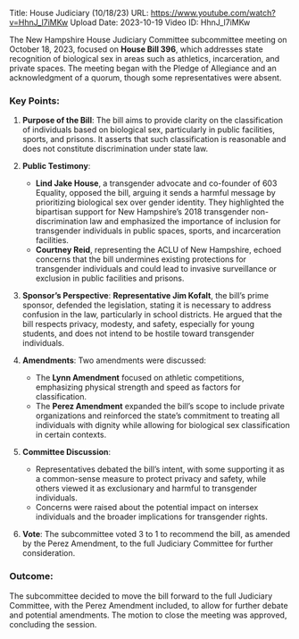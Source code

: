 Title: House Judiciary (10/18/23)
URL: https://www.youtube.com/watch?v=HhnJ_l7iMKw
Upload Date: 2023-10-19
Video ID: HhnJ_l7iMKw

The New Hampshire House Judiciary Committee subcommittee meeting on October 18, 2023, focused on **House Bill 396**, which addresses state recognition of biological sex in areas such as athletics, incarceration, and private spaces. The meeting began with the Pledge of Allegiance and an acknowledgment of a quorum, though some representatives were absent.

### Key Points:
1. **Purpose of the Bill**: The bill aims to provide clarity on the classification of individuals based on biological sex, particularly in public facilities, sports, and prisons. It asserts that such classification is reasonable and does not constitute discrimination under state law.

2. **Public Testimony**:
   - **Lind Jake House**, a transgender advocate and co-founder of 603 Equality, opposed the bill, arguing it sends a harmful message by prioritizing biological sex over gender identity. They highlighted the bipartisan support for New Hampshire’s 2018 transgender non-discrimination law and emphasized the importance of inclusion for transgender individuals in public spaces, sports, and incarceration facilities.
   - **Courtney Reid**, representing the ACLU of New Hampshire, echoed concerns that the bill undermines existing protections for transgender individuals and could lead to invasive surveillance or exclusion in public facilities and prisons.

3. **Sponsor’s Perspective**: **Representative Jim Kofalt**, the bill’s prime sponsor, defended the legislation, stating it is necessary to address confusion in the law, particularly in school districts. He argued that the bill respects privacy, modesty, and safety, especially for young students, and does not intend to be hostile toward transgender individuals.

4. **Amendments**: Two amendments were discussed:
   - The **Lynn Amendment** focused on athletic competitions, emphasizing physical strength and speed as factors for classification.
   - The **Perez Amendment** expanded the bill’s scope to include private organizations and reinforced the state’s commitment to treating all individuals with dignity while allowing for biological sex classification in certain contexts.

5. **Committee Discussion**:
   - Representatives debated the bill’s intent, with some supporting it as a common-sense measure to protect privacy and safety, while others viewed it as exclusionary and harmful to transgender individuals.
   - Concerns were raised about the potential impact on intersex individuals and the broader implications for transgender rights.

6. **Vote**: The subcommittee voted 3 to 1 to recommend the bill, as amended by the Perez Amendment, to the full Judiciary Committee for further consideration.

### Outcome:
The subcommittee decided to move the bill forward to the full Judiciary Committee, with the Perez Amendment included, to allow for further debate and potential amendments. The motion to close the meeting was approved, concluding the session.